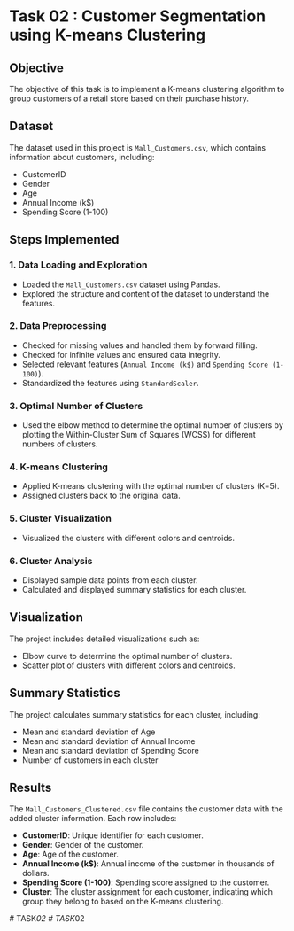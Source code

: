 # Task 02 : Customer Segmentation using K-means Clustering

## Objective
The objective of this task is to implement a K-means clustering algorithm to group customers of a retail store based on their purchase history. 

## Dataset
The dataset used in this project is `Mall_Customers.csv`, which contains information about customers, including:
- CustomerID
- Gender
- Age
- Annual Income (k$)
- Spending Score (1-100)

## Steps Implemented

### 1. Data Loading and Exploration
- Loaded the `Mall_Customers.csv` dataset using Pandas.
- Explored the structure and content of the dataset to understand the features.

### 2. Data Preprocessing
- Checked for missing values and handled them by forward filling.
- Checked for infinite values and ensured data integrity.
- Selected relevant features (`Annual Income (k$)` and `Spending Score (1-100)`).
- Standardized the features using `StandardScaler`.

### 3. Optimal Number of Clusters
- Used the elbow method to determine the optimal number of clusters by plotting the Within-Cluster Sum of Squares (WCSS) for different numbers of clusters.

### 4. K-means Clustering
- Applied K-means clustering with the optimal number of clusters (K=5).
- Assigned clusters back to the original data.

### 5. Cluster Visualization
- Visualized the clusters with different colors and centroids.

### 6. Cluster Analysis
- Displayed sample data points from each cluster.
- Calculated and displayed summary statistics for each cluster.

## Visualization
The project includes detailed visualizations such as:
- Elbow curve to determine the optimal number of clusters.
- Scatter plot of clusters with different colors and centroids.

## Summary Statistics
The project calculates summary statistics for each cluster, including:
- Mean and standard deviation of Age
- Mean and standard deviation of Annual Income
- Mean and standard deviation of Spending Score
- Number of customers in each cluster

## Results
The `Mall_Customers_Clustered.csv` file contains the customer data with the added cluster information. Each row includes:
- **CustomerID**: Unique identifier for each customer.
- **Gender**: Gender of the customer.
- **Age**: Age of the customer.
- **Annual Income (k$)**: Annual income of the customer in thousands of dollars.
- **Spending Score (1-100)**: Spending score assigned to the customer.
- **Cluster**: The cluster assignment for each customer, indicating which group they belong to based on the K-means clustering.

#   T A S K _ 0 2  
 #   T A S K _ 0 2  
 